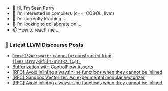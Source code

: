 - 👋 Hi, I’m Sean Perry
- 👀 I’m interested in compilers (c++, COBOL, llvm)
- 🌱 I’m currently learning ...
- 💞️ I’m looking to collaborate on ...
- 📫 How to reach me ...

<!---
s66perry/s66perry is a ✨ special ✨ repository because its `README.md` (this file) appears on your GitHub profile.
You can click the Preview link to take a look at your changes.
--->
### 📕 Latest LLVM Discourse Posts

<!-- DISCOURSE-LLVM:START -->
- [`DenseI32ArrayAttr` cannot be constructed from `llvm::ArrayRef&lt;uint32_t&gt;`](https://discourse.llvm.org/t/densei32arrayattr-cannot-be-constructed-from-llvm-arrayref-uint32-t/79532#post_5)
- [Bufferization with ControlFlow Asserts](https://discourse.llvm.org/t/bufferization-with-controlflow-asserts/79534#post_3)
- [[RFC] Avoid inlining alwaysinline functions when they cannot be inlined](https://discourse.llvm.org/t/rfc-avoid-inlining-alwaysinline-functions-when-they-cannot-be-inlined/79528#post_3)
- [[RFC] Sandbox Vectorizer: An experimental modular vectorizer](https://discourse.llvm.org/t/rfc-sandbox-vectorizer-an-experimental-modular-vectorizer/79059?page=2#post_25)
- [[RFC] Avoid inlining alwaysinline functions when they cannot be inlined](https://discourse.llvm.org/t/rfc-avoid-inlining-alwaysinline-functions-when-they-cannot-be-inlined/79528#post_2)
<!-- DISCOURSE-LLVM:END -->
